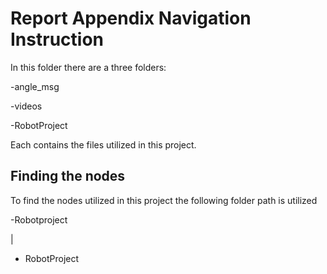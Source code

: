# Report Appendix Navigation Instruction

In this folder there are a three folders:

-angle_msg

-videos

-RobotProject

Each contains the files utilized in this project.

## Finding the nodes

To find the nodes utilized in this project the following folder path is utilized

-Robotproject

  |

  - RobotProject
